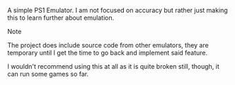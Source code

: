 A simple PS1 Emulator. I am not focused on accuracy but rather just making this to learn further about emulation.

> [!NOTE]
> The project does include source code from other emulators, they are temporary until I get the time to go back and implement said feature.

I wouldn't recommend using this at all as it is quite broken still,
though, it can run some games so far.

